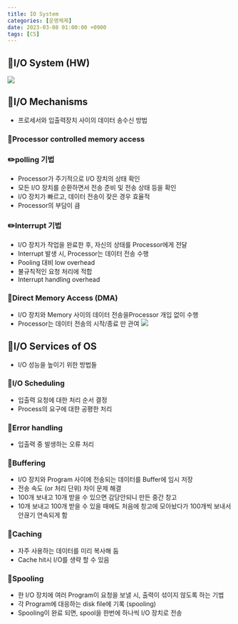 ```yaml
---
title: IO System
categories: [운영체제]
date: 2023-03-08 01:00:00 +0900
tags: [CS]
---
```


## 📌I/O System (HW)

![](https://velog.velcdn.com/images/wjdtmfgh/post/d14bf6b7-02f1-4edc-b648-594834e2b845/image.png)

## 📌I/O Mechanisms

- 프로세서와 입출력장치 사이의 데이터 송수신 방법

### 📖Processor controlled memory access

### ✏️polling 기법

- Processor가 주기적으로 I/O 장치의 상태 확인
- 모든 I/O 장치를 순환하면서 전송 준비 및 전송 상태 등을 확인
- I/O 장치가 빠르고, 데이터 전송이 잦은 경우 효율적
- Processor의 부담이 큼

### ✏️Interrupt 기법

- I/O 장치가 작업을 완료한 후, 자신의 상태를
  Processor에게 전달
- Interrupt 발생 시, Processor는 데이터 전송 수행
- Pooling 대비 low overhead
- 불규칙적인 요청 처리에 적합
- Interrupt handling overhead

### 📖Direct Memory Access (DMA)

- I/O 장치와 Memory 사이의 데이터 전송을Processor 개입 없이 수행
- Processor는 데이터 전송의 시작/종료 만 관여
  ![](https://velog.velcdn.com/images/wjdtmfgh/post/ddba5527-c020-4927-b8f5-3e4c98f02133/image.png)

## 📌I/O Services of OS

- I/O 성능을 높이기 위한 방법들

### 📖I/O Scheduling

- 입출력 요청에 대한 처리 순서 결정
- Process의 요구에 대한 공평한 처리

### 📖Error handling

- 입출력 중 발생하는 오류 처리

### 📖Buffering

- I/O 장치와 Program 사이에 전송되는 데이터를
  Buffer에 임시 저장
- 전송 속도 (or 처리 단위) 차이 문제 해결
- 100개 보내고 10개 받을 수 있으면 감당안되니 만든 중간 창고
- 10개 보내고 100개 받을 수 있을 때에도 처음에 창고에 모아놨다가 100개씩 보내서 안끊기 연속되게 함

### 📖Caching

- 자주 사용하는 데이터를 미리 복사해 둠
- Cache hit시 I/O를 생략 할 수 있음

### 📖Spooling

- 한 I/O 장치에 여러 Program이 요청을 보낼 시, 출력이 섞이지 않도록 하는 기법
- 각 Program에 대응하는 disk file에 기록 (spooling)
- Spooling이 완료 되면, spool을 한번에 하나씩 I/O 장치로 전송
